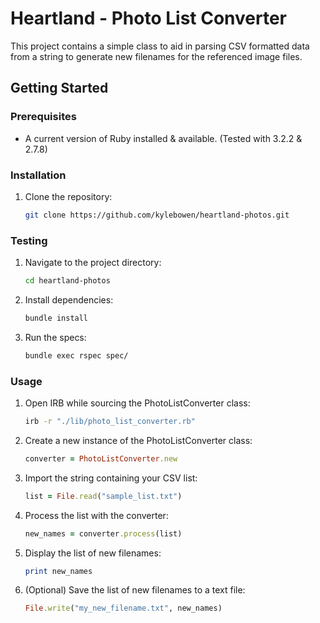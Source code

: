 # Heartland - Photo List Converter

This project contains a simple class to aid in parsing CSV formatted data from a
string to generate new filenames for the referenced image files.

## Getting Started

### Prerequisites

- A current version of Ruby installed & available.
  (Tested with 3.2.2 & 2.7.8)

### Installation

1. Clone the repository:

   ```bash
   git clone https://github.com/kylebowen/heartland-photos.git
   ```

### Testing

1. Navigate to the project directory:

   ```bash
   cd heartland-photos
   ```

2. Install dependencies:

   ```bash
   bundle install
   ```

3. Run the specs:

   ```bash
   bundle exec rspec spec/
   ```

### Usage

1. Open IRB while sourcing the PhotoListConverter class:

   ```bash
   irb -r "./lib/photo_list_converter.rb"
   ```

2. Create a new instance of the PhotoListConverter class:

   ```ruby
   converter = PhotoListConverter.new
   ```

3. Import the string containing your CSV list:

   ```ruby
   list = File.read("sample_list.txt")
   ```

4. Process the list with the converter:

   ```ruby
   new_names = converter.process(list)
   ```

5. Display the list of new filenames:

   ```ruby
   print new_names
   ```

6. (Optional) Save the list of new filenames to a text file:

   ```ruby
   File.write("my_new_filename.txt", new_names)
   ```

